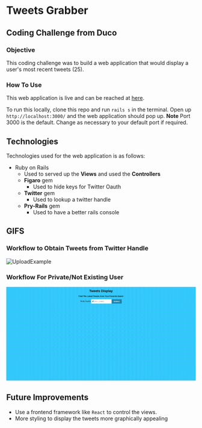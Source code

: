 # Tweets Grabber

## Coding Challenge from Duco

### Objective
This coding challenge was to build a web application that would display a user's most recent tweets (25).

### How To Use
This web application is live and can be reached at [here](https://duco-coding-challenge.herokuapp.com/).

To run this locally, clone this repo and run `rails s` in the terminal. Open up `http://localhost:3000/` and the web application should pop up. **Note** Port 3000 is the default. Change as necessary to your default port if required.

## Technologies
Technologies used for the web application is as follows:
* Ruby on Rails
    * Used to served up the **Views** and used the **Controllers**
    * **Figaro** gem
        * Used to hide keys for Twitter Oauth
    * **Twitter** gem
        * Used to lookup a twitter handle
    * **Pry-Rails** gem
        * Used to have a better rails console

## GIFS

### Workflow to Obtain Tweets from Twitter Handle

![UploadExample](https://github.com/GreenRabite/tweets-grabber/blob/master/public/assets/gifs/tweetsworkflow.gif?raw=true)

### Workflow For Private/Not Existing User

![UploadExample](https://raw.githubusercontent.com/GreenRabite/tweets-grabber/master/public/assets/gifs/tweetsnotworkingworkflow.gif)

## Future Improvements

* Use a frontend framework like `React` to control the views.
* More styling to display the tweets more graphically appealing
